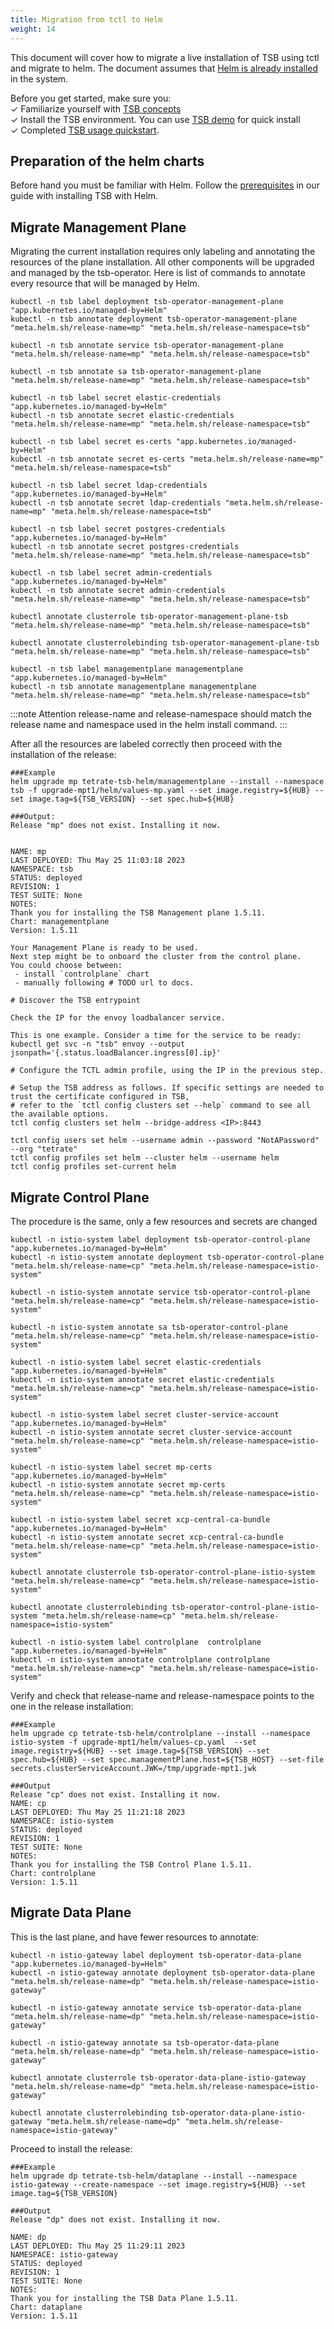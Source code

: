 ```yaml
---
title: Migration from tctl to Helm
weight: 14
---
```


This document will cover how to migrate a live installation of TSB using tctl and migrate to helm. The document assumes that [Helm is already installed](https://helm.sh/docs/intro/install/ ) in the system.

Before you get started, make sure you:<br />
✓ Familiarize yourself with [TSB concepts](../concepts/toc) <br />
✓ Install the TSB environment. You can use [TSB demo](self_managed/demo-installation) for quick install<br />
✓ Completed [TSB usage quickstart](../quickstart).<br />

## Preparation of the helm charts

Before hand you must be familiar with Helm. Follow the [prerequisites](helm/helm) in our guide with installing TSB with Helm.  


## Migrate Management Plane

Migrating the current installation requires only labeling and annotating the resources of the plane installation. All other components will be upgraded and managed by the tsb-operator.
Here is list of commands to annotate every resource that will be managed by Helm.

````
kubectl -n tsb label deployment tsb-operator-management-plane "app.kubernetes.io/managed-by=Helm"
kubectl -n tsb annotate deployment tsb-operator-management-plane "meta.helm.sh/release-name=mp" "meta.helm.sh/release-namespace=tsb"

kubectl -n tsb annotate service tsb-operator-management-plane "meta.helm.sh/release-name=mp" "meta.helm.sh/release-namespace=tsb"

kubectl -n tsb annotate sa tsb-operator-management-plane "meta.helm.sh/release-name=mp" "meta.helm.sh/release-namespace=tsb"

kubectl -n tsb label secret elastic-credentials "app.kubernetes.io/managed-by=Helm"
kubectl -n tsb annotate secret elastic-credentials "meta.helm.sh/release-name=mp" "meta.helm.sh/release-namespace=tsb"

kubectl -n tsb label secret es-certs "app.kubernetes.io/managed-by=Helm"
kubectl -n tsb annotate secret es-certs "meta.helm.sh/release-name=mp" "meta.helm.sh/release-namespace=tsb"

kubectl -n tsb label secret ldap-credentials "app.kubernetes.io/managed-by=Helm"
kubectl -n tsb annotate secret ldap-credentials "meta.helm.sh/release-name=mp" "meta.helm.sh/release-namespace=tsb"

kubectl -n tsb label secret postgres-credentials "app.kubernetes.io/managed-by=Helm"
kubectl -n tsb annotate secret postgres-credentials "meta.helm.sh/release-name=mp" "meta.helm.sh/release-namespace=tsb"

kubectl -n tsb label secret admin-credentials "app.kubernetes.io/managed-by=Helm"
kubectl -n tsb annotate secret admin-credentials "meta.helm.sh/release-name=mp" "meta.helm.sh/release-namespace=tsb"

kubectl annotate clusterrole tsb-operator-management-plane-tsb "meta.helm.sh/release-name=mp" "meta.helm.sh/release-namespace=tsb"

kubectl annotate clusterrolebinding tsb-operator-management-plane-tsb "meta.helm.sh/release-name=mp" "meta.helm.sh/release-namespace=tsb"

kubectl -n tsb label managementplane managementplane "app.kubernetes.io/managed-by=Helm"
kubectl -n tsb annotate managementplane managementplane "meta.helm.sh/release-name=mp" "meta.helm.sh/release-namespace=tsb"

````

:::note Attention
release-name and release-namespace should match the release name and namespace used in the helm install command.
:::

After all the resources are labeled correctly then proceed with the installation of the release:

````
###Example
helm upgrade mp tetrate-tsb-helm/managementplane --install --namespace tsb -f upgrade-mpt1/helm/values-mp.yaml --set image.registry=${HUB} --set image.tag=${TSB_VERSION} --set spec.hub=${HUB} 

###Output:
Release "mp" does not exist. Installing it now.


NAME: mp
LAST DEPLOYED: Thu May 25 11:03:18 2023
NAMESPACE: tsb
STATUS: deployed
REVISION: 1
TEST SUITE: None
NOTES:
Thank you for installing the TSB Management plane 1.5.11.
Chart: managementplane
Version: 1.5.11

Your Management Plane is ready to be used.
Next step might be to onboard the cluster from the control plane.
You could choose between:
 - install `controlplane` chart
 - manually following # TODO url to docs.

# Discover the TSB entrypoint

Check the IP for the envoy loadbalancer service.

This is one example. Consider a time for the service to be ready:
kubectl get svc -n "tsb" envoy --output jsonpath='{.status.loadBalancer.ingress[0].ip}'

# Configure the TCTL admin profile, using the IP in the previous step.

# Setup the TSB address as follows. If specific settings are needed to trust the certificate configured in TSB,
# refer to the `tctl config clusters set --help` command to see all the available options.
tctl config clusters set helm --bridge-address <IP>:8443

tctl config users set helm --username admin --password "NotAPassword" --org "tetrate"
tctl config profiles set helm --cluster helm --username helm
tctl config profiles set-current helm 
````

## Migrate Control Plane

The procedure is the same, only a few resources and secrets are changed

````
kubectl -n istio-system label deployment tsb-operator-control-plane "app.kubernetes.io/managed-by=Helm"
kubectl -n istio-system annotate deployment tsb-operator-control-plane "meta.helm.sh/release-name=cp" "meta.helm.sh/release-namespace=istio-system"

kubectl -n istio-system annotate service tsb-operator-control-plane "meta.helm.sh/release-name=cp" "meta.helm.sh/release-namespace=istio-system"

kubectl -n istio-system annotate sa tsb-operator-control-plane "meta.helm.sh/release-name=cp" "meta.helm.sh/release-namespace=istio-system"

kubectl -n istio-system label secret elastic-credentials "app.kubernetes.io/managed-by=Helm"
kubectl -n istio-system annotate secret elastic-credentials "meta.helm.sh/release-name=cp" "meta.helm.sh/release-namespace=istio-system"

kubectl -n istio-system label secret cluster-service-account "app.kubernetes.io/managed-by=Helm"
kubectl -n istio-system annotate secret cluster-service-account "meta.helm.sh/release-name=cp" "meta.helm.sh/release-namespace=istio-system"

kubectl -n istio-system label secret mp-certs "app.kubernetes.io/managed-by=Helm"
kubectl -n istio-system annotate secret mp-certs "meta.helm.sh/release-name=cp" "meta.helm.sh/release-namespace=istio-system"

kubectl -n istio-system label secret xcp-central-ca-bundle "app.kubernetes.io/managed-by=Helm"
kubectl -n istio-system annotate secret xcp-central-ca-bundle "meta.helm.sh/release-name=cp" "meta.helm.sh/release-namespace=istio-system"

kubectl annotate clusterrole tsb-operator-control-plane-istio-system "meta.helm.sh/release-name=cp" "meta.helm.sh/release-namespace=istio-system"

kubectl annotate clusterrolebinding tsb-operator-control-plane-istio-system "meta.helm.sh/release-name=cp" "meta.helm.sh/release-namespace=istio-system"

kubectl -n istio-system label controlplane  controlplane "app.kubernetes.io/managed-by=Helm"
kubectl -n istio-system annotate controlplane controlplane "meta.helm.sh/release-name=cp" "meta.helm.sh/release-namespace=istio-system"

````

Verify and check that release-name and release-namespace points to the one in the release installation:

````
###Example
helm upgrade cp tetrate-tsb-helm/controlplane --install --namespace istio-system -f upgrade-mpt1/helm/values-cp.yaml  --set image.registry=${HUB} --set image.tag=${TSB_VERSION} --set spec.hub=${HUB} --set spec.managementPlane.host=${TSB_HOST} --set-file secrets.clusterServiceAccount.JWK=/tmp/upgrade-mpt1.jwk

###Output
Release "cp" does not exist. Installing it now.
NAME: cp
LAST DEPLOYED: Thu May 25 11:21:18 2023
NAMESPACE: istio-system
STATUS: deployed
REVISION: 1
TEST SUITE: None
NOTES:
Thank you for installing the TSB Control Plane 1.5.11.
Chart: controlplane
Version: 1.5.11

````

## Migrate Data Plane

This is the last plane, and have fewer resources to annotate:

````
kubectl -n istio-gateway label deployment tsb-operator-data-plane "app.kubernetes.io/managed-by=Helm"
kubectl -n istio-gateway annotate deployment tsb-operator-data-plane "meta.helm.sh/release-name=dp" "meta.helm.sh/release-namespace=istio-gateway"

kubectl -n istio-gateway annotate service tsb-operator-data-plane "meta.helm.sh/release-name=dp" "meta.helm.sh/release-namespace=istio-gateway"

kubectl -n istio-gateway annotate sa tsb-operator-data-plane "meta.helm.sh/release-name=dp" "meta.helm.sh/release-namespace=istio-gateway"

kubectl annotate clusterrole tsb-operator-data-plane-istio-gateway "meta.helm.sh/release-name=dp" "meta.helm.sh/release-namespace=istio-gateway"

kubectl annotate clusterrolebinding tsb-operator-data-plane-istio-gateway "meta.helm.sh/release-name=dp" "meta.helm.sh/release-namespace=istio-gateway"

````

Proceed to install the release:

````
###Example
helm upgrade dp tetrate-tsb-helm/dataplane --install --namespace istio-gateway --create-namespace --set image.registry=${HUB} --set image.tag=${TSB_VERSION}

###Output
Release "dp" does not exist. Installing it now.

NAME: dp
LAST DEPLOYED: Thu May 25 11:29:11 2023
NAMESPACE: istio-gateway
STATUS: deployed
REVISION: 1
TEST SUITE: None
NOTES:
Thank you for installing the TSB Data Plane 1.5.11.
Chart: dataplane
Version: 1.5.11

````
